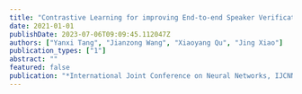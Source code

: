 ```yaml
---
title: "Contrastive Learning for improving End-to-end Speaker Verification"
date: 2021-01-01
publishDate: 2023-07-06T09:09:45.112047Z
authors: ["Yanxi Tang", "Jianzong Wang", "Xiaoyang Qu", "Jing Xiao"]
publication_types: ["1"]
abstract: ""
featured: false
publication: "*International Joint Conference on Neural Networks, IJCNN 2021, Shenzhen, China, July 18-22, 2021*"
---
```


